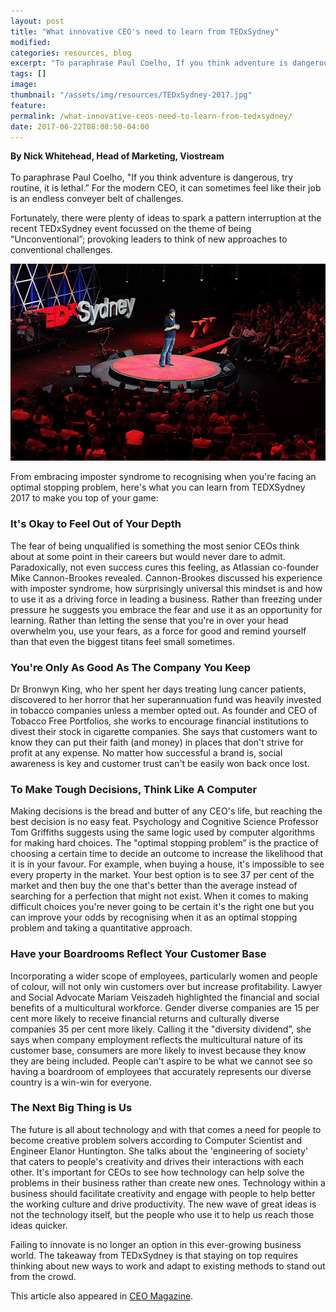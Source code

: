 ```yaml
---
layout: post
title: "What innovative CEO's need to learn from TEDxSydney"
modified:
categories: resources, blog
excerpt: "To paraphrase Paul Coelho, If you think adventure is dangerous, try routine, it is lethal. For the modern CEO, it can sometimes feel like their job is an endless conveyer belt of challenges. "
tags: []
image:
thumbnail: "/assets/img/resources/TEDxSydney-2017.jpg"
feature:
permalink: /what-innovative-ceos-need-to-learn-from-tedxsydney/
date: 2017-06-22T08:08:50-04:00
---
```


<strong>By Nick Whitehead, Head of Marketing, Viostream</strong><br /><br />
To paraphrase Paul Coelho, "If you think adventure is dangerous, try routine, it is lethal.” For the modern CEO, it can sometimes feel like their job is an endless conveyer belt of challenges. 

Fortunately, there were plenty of ideas to spark a pattern interruption at the recent TEDxSydney event focussed on the theme of being "Unconventional”; provoking leaders to think of new approaches to conventional challenges. 

<img src="/assets/img/resources/TEDxSydney-2017.jpg" alt="What innovative CEO's need to learn from TEDxSydney" />

From embracing imposter syndrome to recognising when you're facing an optimal stopping problem, here's what you can learn from TEDXSydney 2017 to make you top of your game:

<h3>It's Okay to Feel Out of Your Depth</h3>
The fear of being unqualified is something the most senior CEOs think about at some point in their careers but would never dare to admit. Paradoxically, not even success cures this feeling, as Atlassian co-founder Mike Cannon-Brookes revealed. Cannon-Brookes discussed his experience with imposter syndrome, how surprisingly universal this mindset is and how to use it as a driving force in leading a business. Rather than freezing under pressure he suggests you embrace the fear and use it as an opportunity for learning. Rather than letting the sense that you're in over your head overwhelm you, use your fears, as a force for good and remind yourself than that even the biggest titans feel small sometimes.

<h3>You're Only As Good As The Company You Keep </h3>
Dr Bronwyn King, who her spent her days treating lung cancer patients, discovered to her horror that her superannuation fund was heavily invested in tobacco companies unless a member opted out. As founder and CEO of Tobacco Free Portfolios, she works to encourage financial institutions to divest their stock in cigarette companies. She says that customers want to know they can put their faith (and money) in places that don't strive for profit at any expense. No matter how successful a brand is, social awareness is key and customer trust can't be easily won back once lost. 

<h3>To Make Tough Decisions, Think Like A Computer </h3>
Making decisions is the bread and butter of any CEO's life, but reaching the best decision is no easy feat. Psychology and Cognitive Science Professor Tom Griffiths suggests using the same logic used by computer algorithms for making hard choices. The "optimal stopping problem” is the practice of choosing a certain time to decide an outcome to increase the likelihood that it is in your favour. For example, when buying a house, it's impossible to see every property in the market. Your best option is to see 37 per cent of the market and then buy the one that's better than the average instead of searching for a perfection that might not exist. When it comes to making difficult choices you're never going to be certain it's the right one but you can improve your odds by recognising when it as an optimal stopping problem and taking a quantitative approach.

<h3>Have your Boardrooms Reflect Your Customer Base </h3>
Incorporating a wider scope of employees, particularly women and people of colour, will not only win customers over but increase profitability. Lawyer and Social Advocate Mariam Veiszadeh highlighted the financial and social benefits of a multicultural workforce. Gender diverse companies are 15 per cent more likely to receive financial returns and culturally diverse companies 35 per cent more likely. Calling it the "diversity dividend”, she says when company employment reflects the multicultural nature of its customer base, consumers are more likely to invest because they know they are being included. People can't aspire to be what we cannot see so having a boardroom of employees that accurately represents our diverse country is a win-win for everyone.

<h3>The Next Big Thing is Us</h3>
The future is all about technology and with that comes a need for people to become creative problem solvers according to Computer Scientist and Engineer Elanor Huntington. She talks about the 'engineering of society' that caters to people's creativity and drives their interactions with each other. It's important for CEOs to see how technology can help solve the problems in their business rather than create new ones. Technology within a business should facilitate creativity and engage with people to help better the working culture and drive productivity. The new wave of great ideas is not the technology itself, but the people who use it to help us reach those ideas quicker. 

Failing to innovate is no longer an option in this ever-growing business world. The takeaway from TEDxSydney is that staying on top requires thinking about new ways to work and adapt to existing methods to stand out from the crowd. 

This article also appeared in <a href="http://www.theceomagazine.com/business/5-things-innovative-ceos-can-learn-tedxsydney/" target="_blank">CEO Magazine</a>.